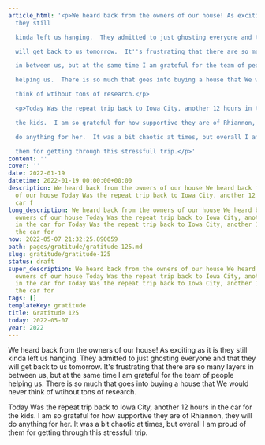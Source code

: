 ```yaml
---
article_html: '<p>We heard back from the owners of our house! As exciting as it is
  they still

  kinda left us hanging.  They admitted to just ghosting everyone and that they

  will get back to us tomorrow.  It''s frustrating that there are so many layers

  in between us, but at the same time I am grateful for the team of people

  helping us.  There is so much that goes into buying a house that We would never

  think of wtihout tons of research.</p>

  <p>Today Was the repeat trip back to Iowa City, another 12 hours in the car for

  the kids.  I am so grateful for how supportive they are of Rhiannon, they will

  do anything for her.  It was a bit chaotic at times, but overall I am proud of

  them for getting through this stressfull trip.</p>'
content: ''
cover: ''
date: 2022-01-19
datetime: 2022-01-19 00:00:00+00:00
description: We heard back from the owners of our house We heard back from the owners
  of our house Today Was the repeat trip back to Iowa City, another 12 hours in the
  car f
long_description: We heard back from the owners of our house We heard back from the
  owners of our house Today Was the repeat trip back to Iowa City, another 12 hours
  in the car for Today Was the repeat trip back to Iowa City, another 12 hours in
  the car for
now: 2022-05-07 21:32:25.890059
path: pages/gratitude/gratitude-125.md
slug: gratitude/gratitude-125
status: draft
super_description: We heard back from the owners of our house We heard back from the
  owners of our house Today Was the repeat trip back to Iowa City, another 12 hours
  in the car for Today Was the repeat trip back to Iowa City, another 12 hours in
  the car for
tags: []
templateKey: gratitude
title: Gratitude 125
today: 2022-05-07
year: 2022
---
```


We heard back from the owners of our house! As exciting as it is they still
kinda left us hanging.  They admitted to just ghosting everyone and that they
will get back to us tomorrow.  It's frustrating that there are so many layers
in between us, but at the same time I am grateful for the team of people
helping us.  There is so much that goes into buying a house that We would never
think of wtihout tons of research.


Today Was the repeat trip back to Iowa City, another 12 hours in the car for
the kids.  I am so grateful for how supportive they are of Rhiannon, they will
do anything for her.  It was a bit chaotic at times, but overall I am proud of
them for getting through this stressfull trip.